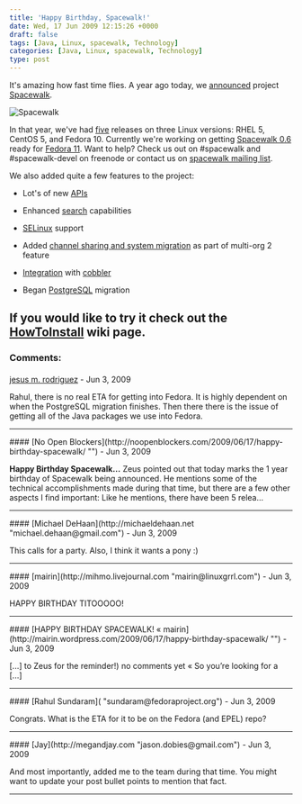 ```yaml
---
title: 'Happy Birthday, Spacewalk!'
date: Wed, 17 Jun 2009 12:15:26 +0000
draft: false
tags: [Java, Linux, spacewalk, Technology]
categories: [Java, Linux, spacewalk, Technology]
type: post
---
```


It's amazing how fast time flies. A year ago today, we [announced](https://www.redhat.com/archives/spacewalk-list/2008-June/msg00000.html) project [Spacewalk](http://spacewalk.redhat.com).

![Spacewalk](http://www.redhat.com/spacewalk/img/spacewalk-logo.png)

In that year, we've had [five](https://fedorahosted.org/spacewalk/roadmap?show=all) releases on three Linux versions: RHEL 5, CentOS 5, and Fedora 10. Currently we're working on getting [Spacewalk 0.6](https://fedorahosted.org/spacewalk/milestone/Release%20-%200.6) ready for [Fedora 11](http://docs.fedoraproject.org/release-notes/f11/). Want to help? Check us out on #spacewalk and #spacewalk-devel on freenode or contact us on [spacewalk mailing list](https://www.redhat.com/mailman/listinfo/spacewalk-list).

We also added quite a few features to the project:

*   Lot's of new [APIs](https://fedorahosted.org/spacewalk/wiki/ApiAdditions)

*   Enhanced [search](https://fedorahosted.org/spacewalk/wiki/Features/SearchImprovements) capabilities

*   [SELinux](https://fedorahosted.org/spacewalk/wiki/Features/SELinux) support

*   Added [channel sharing and system migration](https://fedorahosted.org/spacewalk/wiki/Features/MultiOrg2) as part of multi-org 2 feature

*   [Integration](https://fedorahosted.org/spacewalk/wiki/CobblerKoanIntegration) with [cobbler](https://fedorahosted.org/cobbler/)

*   Began [PostgreSQL](https://fedorahosted.org/spacewalk/wiki/PathToPostgreSql) migration

If you would like to try it check out the [HowToInstall](https://fedorahosted.org/spacewalk/wiki/HowToInstall) wiki page.
---
### Comments:
####
[jesus m. rodriguez](http://zeusville.wordpress.com "jmrodri@gmail.com") - <time datetime="2009-06-17 10:31:10">Jun 3, 2009</time>

Rahul, there is no real ETA for getting into Fedora. It is highly dependent on when the PostgreSQL migration finishes. Then there there is the issue of getting all of the Java packages we use into Fedora.
<hr />
####
[No Open Blockers](http://noopenblockers.com/2009/06/17/happy-birthday-spacewalk/ "") - <time datetime="2009-06-17 13:20:10">Jun 3, 2009</time>

**Happy Birthday Spacewalk...** Zeus pointed out that today marks the 1 year birthday of Spacewalk being announced. He mentions some of the technical accomplishments made during that time, but there are a few other aspects I find important: Like he mentions, there have been 5 relea...
<hr />
####
[Michael DeHaan](http://michaeldehaan.net "michael.dehaan@gmail.com") - <time datetime="2009-06-17 12:10:51">Jun 3, 2009</time>

This calls for a party. Also, I think it wants a pony :)
<hr />
####
[mairin](http://mihmo.livejournal.com "mairin@linuxgrrl.com") - <time datetime="2009-06-17 10:20:28">Jun 3, 2009</time>

HAPPY BIRTHDAY TITOOOOO!
<hr />
####
[HAPPY BIRTHDAY SPACEWALK! &laquo; mairin](http://mairin.wordpress.com/2009/06/17/happy-birthday-spacewalk/ "") - <time datetime="2009-06-17 10:30:32">Jun 3, 2009</time>

\[...\] to Zeus for the reminder!) no comments yet « So you’re looking for a \[...\]
<hr />
####
[Rahul Sundaram]( "sundaram@fedoraproject.org") - <time datetime="2009-06-17 08:35:19">Jun 3, 2009</time>

Congrats. What is the ETA for it to be on the Fedora (and EPEL) repo?
<hr />
####
[Jay](http://megandjay.com "jason.dobies@gmail.com") - <time datetime="2009-06-17 08:34:54">Jun 3, 2009</time>

And most importantly, added me to the team during that time. You might want to update your post bullet points to mention that fact.
<hr />
